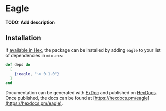# Eagle

**TODO: Add description**

## Installation

If [available in Hex](https://hex.pm/docs/publish), the package can be installed
by adding `eagle` to your list of dependencies in `mix.exs`:

```elixir
def deps do
  [
    {:eagle, "~> 0.1.0"}
  ]
end
```

Documentation can be generated with [ExDoc](https://github.com/elixir-lang/ex_doc)
and published on [HexDocs](https://hexdocs.pm). Once published, the docs can
be found at [https://hexdocs.pm/eagle](https://hexdocs.pm/eagle).

